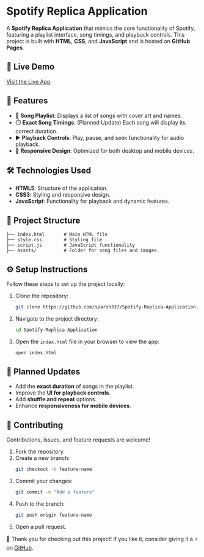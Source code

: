 # Spotify Replica Application

A **Spotify Replica Application** that mimics the core functionality of Spotify, featuring a playlist interface, song timings, and playback controls. This project is built with **HTML**, **CSS**, and **JavaScript** and is hosted on **GitHub Pages**.

## 🚀 Live Demo
[Visit the Live App](https://sparsh337.github.io/Spotify-Replica-Application/)

## 🎯 Features

- 🎵 **Song Playlist**: Displays a list of songs with cover art and names.
- ⏱️ **Exact Song Timings**: (Planned Update) Each song will display its correct duration.
- ▶️ **Playback Controls**: Play, pause, and seek functionality for audio playback.
- 📱 **Responsive Design**: Optimized for both desktop and mobile devices.

## 🛠️ Technologies Used

- **HTML5**: Structure of the application.
- **CSS3**: Styling and responsive design.
- **JavaScript**: Functionality for playback and dynamic features.

## 📂 Project Structure

```
├── index.html       # Main HTML file
├── style.css        # Styling file
├── script.js        # JavaScript functionality
├── assets/          # Folder for song files and images
```

## ⚙️ Setup Instructions

Follow these steps to set up the project locally:

1. Clone the repository:
   ```bash
   git clone https://github.com/sparsh337/Spotify-Replica-Application.git
   ```

2. Navigate to the project directory:
   ```bash
   cd Spotify-Replica-Application
   ```

3. Open the `index.html` file in your browser to view the app:
   ```bash
   open index.html
   ```
   
## 📝 Planned Updates

- Add the **exact duration** of songs in the playlist.
- Improve the **UI for playback controls**.
- Add **shuffle and repeat** options.
- Enhance **responsiveness for mobile devices**.

## 🤝 Contributing

Contributions, issues, and feature requests are welcome!

1. Fork the repository.
2. Create a new branch:
   ```bash
   git checkout -b feature-name
   ```
3. Commit your changes:
   ```bash
   git commit -m "Add a feature"
   ```
4. Push to the branch:
   ```bash
   git push origin feature-name
   ```
5. Open a pull request.


🎉 Thank you for checking out this project! If you like it, consider giving it a ⭐️ on [GitHub](https://github.com/sparsh337/Spotify-Replica-Application).
